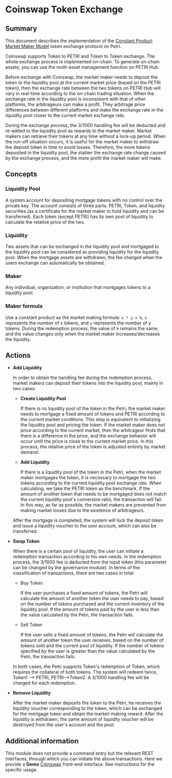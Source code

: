 # Coinswap Token Exchange

## Summary

This document describes the implementation of the [Constant Product Market Maker Model](https://github.com/runtimeverification/verified-smart-contracts/blob/uniswap/uniswap/x-y-k.pdf) token exchange protocol on Petri.

Coinswap supports Token to PETRI and Token to Token exchange. The whole exchange process is implemented on-chain. To generate on-chain assets, you can use the multi-asset management function on PETRI Hub.

Before exchange with Coinswap, the market maker needs to deposit the token to the liquidity pool at the current market price (based on the PETRI token), then the exchange rate between the two tokens on PETRI Hub will vary in real-time according to the on-chain trading situation. When the exchange rate in the liquidity pool is inconsistent with that of other platforms, the arbitrageurs can make a profit. They arbitrage price differences between different platforms and make the exchange rate in the liquidity pool closer to the current market exchange rate.

During the exchange process, the 3/1000 handling fee will be deducted and re-added to the liquidity pool as rewards to the market maker. Market makers can retrieve their tokens at any time without a lock-up period. When the run-off situation occurs, it is useful for the market maker to withdraw the deposit token in time to avoid losses. Therefore, the more tokens deposited in the liquidity pool, the stabler the exchange rate change caused by the exchange process, and the more profit the market maker will make.

## Concepts

### Liquidity Pool

A system account for depositing mortgage tokens with no control over the private key. The account consists of three parts: PETRI, Token, and liquidity securities (as a certificate for the market maker to hold liquidity and can be transferred). Each token (except PETRI) has its own pool of liquidity to calculate the relative price of the two.

### Liquidity

Two assets that can be exchanged in the liquidity pool and mortgaged to the liquidity pool can be considered as providing liquidity for the liquidity pool. When the mortgage assets are withdrawn, the fee charged when the users exchange can automatically be obtained.

### Maker

Any individual, organization, or institution that mortgages tokens to a liquidity pool.

### Maker formula

Use a constant product as the market making formula: `x * y = k`,  `x` represents the number of x tokens, and `y` represents the number of y tokens. During the redemption process, the value of `k` remains the same, and the value changes only when the market maker increases/decreases the liquidity.

## Actions

- **Add Liquidity**

  In order to obtain the handling fee during the redemption process, market makers can deposit their tokens into the liquidity pool, mainly in two cases:

  - **Create Liquidity Pool**

    If there is no liquidity pool of the token in the Petri, the market maker needs to mortgage a fixed amount of tokens and PETRI according to the current market conditions. This step is equivalent to initializing the liquidity pool and pricing the token. If the market maker does not price according to the current market, then the arbitrageur finds that there is a difference in the price, and the exchange behavior will occur until the price is close to the current market price. In this process, the relative price of the token is adjusted entirely by market demand.

  - **Add Liquidity**

    If there is a liquidity pool of the token in the Petri, when the market maker mortgages the token, it is necessary to mortgage the two tokens according to the current liquidity pool exchange rate. When calculating, we take the PETRI token as the benchmark. If the amount of another token that needs to be mortgaged does not match the current liquidity pool's conversion ratio, the transaction will fail. In this way, as far as possible, the market makers are prevented from making market losses due to the existence of arbitrageurs.

  After the mortgage is completed, the system will lock the deposit token and issue a liquidity voucher to the user account, which can also be transferred.

- **Swap Token**

  When there is a certain pool of liquidity, the user can initiate a redemption transaction according to his own needs. In the redemption process, the 3/1000 fee is deducted from the input token (this parameter can be changed by the governance module). In terms of the classification of transactions, there are two cases in total:

  - Buy Token

    If the user purchases a fixed amount of tokens, the Petri will calculate the amount of another token the user needs to pay, based on the number of tokens purchased and the current inventory of the liquidity pool. If the amount of tokens paid by the user is less than the value calculated by the Petri, the transaction fails.

  - Sell Token

    If the user sells a fixed amount of tokens, the Petri will calculate the amount of another token the user receives, based on the number of tokens sold and the current pool of liquidity. If the number of tokens specified by the user is greater than the value calculated by the Petri, the transaction fails.

  In both cases, the Petri supports Token's redemption of Token, which requires the collateral of both tokens. The system will redeem twice, Token1 --> PETRI, PETRI-->Token2. A 3/1000 handling fee will be charged for each redemption.

- **Remove Liquidity**

  After the market maker deposits the token to the Petri, he receives the liquidity voucher corresponding to the token, which can be exchanged for the mortgage token and obtain the market-making reward. After the liquidity is withdrawn, the same amount of liquidity voucher will be destroyed from the user's account and the pool.

## Additional information

This module does not provide a command entry but the relevant REST interfaces, through which you can initiate the above transactions. Here we provide a **Demo** [Coinswap](https://github.com/zhiqiang-bianjie/coinswap) front-end interface. See instructions for the specific usage.
